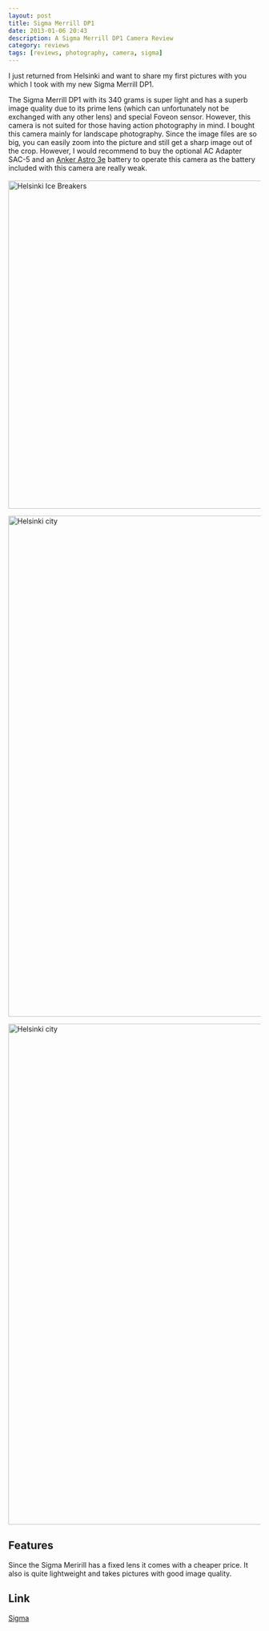 ```yaml
---
layout: post
title: Sigma Merrill DP1
date: 2013-01-06 20:43
description: A Sigma Merrill DP1 Camera Review
category: reviews
tags: [reviews, photography, camera, sigma]
---
```

I just returned from Helsinki and want to share my first pictures with you which I took with my new Sigma Merrill DP1. 

The Sigma Merrill DP1 with its 340 grams is super light and has a superb image quality due to its prime lens (which can unfortunately not be exchanged with any other lens) and special Foveon sensor. However, this camera is not suited for those having action photography in mind. I bought this camera mainly for landscape photography. Since the image files are so big, you can easily zoom into the picture and still get a sharp image out of the crop. However, I would recommend to buy the optional AC Adapter SAC-5 and an 
<a href="http://hikeventures.com/how-to-charge-your-batteries-when-you-are-outdoors/" target="_self">Anker Astro 3e</a> battery to operate this camera as the battery included with this camera are really weak.<br><br>
<img src="http://farm9.staticflickr.com/8184/8353025530_b4c2e2571a_c.jpg" width="1000" height="655" alt="Helsinki Ice Breakers"></a><br>
<!-- more -->
<img src="http://farm9.staticflickr.com/8468/8351963809_ef1ef59998_c.jpg" width="1000"  alt="Helsinki city"><br>

<img src="http://farm9.staticflickr.com/8224/8351964469_62a6d31549_c.jpg" width="1000"  alt="Helsinki city"><br>

## Features
Since the Sigma Meririll has a fixed lens it comes with a cheaper price. It also is quite lightweight and takes pictures with good image quality.

## Link
<a href="http://www.sigmaphoto.com/product/dp1-merrill-compact-digital-camera" target="_blank">Sigma</a>
